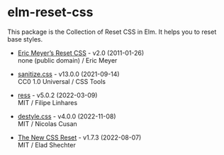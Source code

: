 # elm-reset-css

This package is the Collection of Reset CSS in Elm.
It helps you to reset base styles.

- [Eric Meyer’s Reset CSS] - v2.0 (2011-01-26)  
none (public domain) / Eric Meyer

- [sanitize.css] - v13.0.0 (2021-09-14)  
CC0 1.0 Universal / CSS Tools

- [ress] - v5.0.2 (2022-03-09)  
MIT / Filipe Linhares

- [destyle.css] - v4.0.0 (2022-11-08)  
MIT / Nicolas Cusan

- [The New CSS Reset] - v1.7.3 (2022-08-07)  
MIT / Elad Shechter

[Eric Meyer’s Reset CSS]: https://meyerweb.com/eric/tools/css/reset/
[destyle.css]: https://github.com/nicolas-cusan/destyle.css
[ress]: https://github.com/filipelinhares/ress
[sanitize.css]: https://github.com/csstools/sanitize.css
[The New CSS Reset]: https://github.com/elad2412/the-new-css-reset
